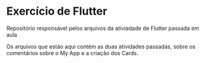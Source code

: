 # Exercício de Flutter

Repositório responsável pelos arquivos da ativiadade de Flutter passada em aula

>>

Os arquivos que estão aqui contém as duas atividades passadas, sobre os comentários sobre o My App e a criação dos Cards.



